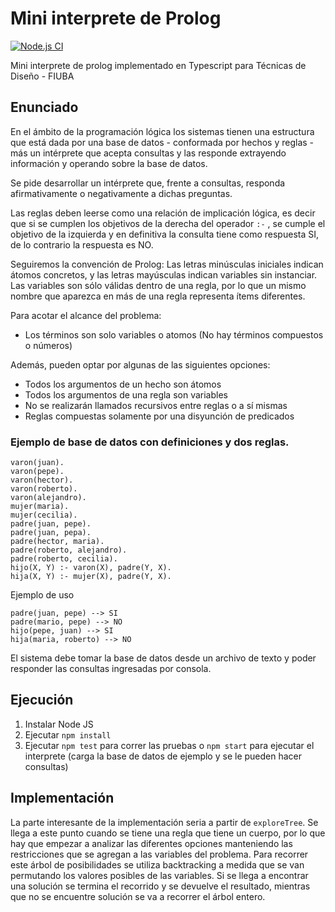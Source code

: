 # Mini interprete de Prolog
[![Node.js CI](https://github.com/brunograssano/MiniProlog-Interpreter/actions/workflows/node.js.yml/badge.svg)](https://github.com/brunograssano/MiniProlog-Interpreter/actions/workflows/node.js.yml)

Mini interprete de prolog implementado en Typescript para Técnicas de Diseño - FIUBA

## Enunciado
En el ámbito de la programación lógica los sistemas tienen una estructura que está dada por una base de datos - conformada por hechos y reglas - más un intérprete que acepta consultas y las responde extrayendo información y operando sobre la base de datos.

Se pide desarrollar un intérprete que, frente a consultas, responda afirmativamente o negativamente a dichas preguntas.

Las reglas deben leerse como una relación de implicación lógica, es decir que si se cumplen los objetivos de la derecha del operador `:-` , se cumple el objetivo de la izquierda y en definitiva la consulta tiene como respuesta SI, de lo contrario la respuesta es NO.

Seguiremos la convención de Prolog: Las letras minúsculas iniciales indican átomos concretos, y las letras mayúsculas indican variables sin instanciar. Las variables son sólo válidas dentro de una regla, por lo que un mismo nombre que aparezca en más de una regla representa ítems diferentes. 

Para acotar el alcance del problema:
* Los términos son solo variables o atomos (No hay términos compuestos o números)

Además, pueden optar por algunas de las siguientes opciones:
* Todos los argumentos de un hecho son átomos
* Todos los argumentos de una regla son variables
* No se realizarán llamados recursivos entre reglas o a sí mismas
* Reglas compuestas solamente por una disyunción de predicados


### Ejemplo de base de datos con definiciones y dos reglas.
```
varon(juan).
varon(pepe).
varon(hector).
varon(roberto).
varon(alejandro).
mujer(maria).
mujer(cecilia).
padre(juan, pepe).
padre(juan, pepa).
padre(hector, maria).
padre(roberto, alejandro).
padre(roberto, cecilia).
hijo(X, Y) :- varon(X), padre(Y, X).
hija(X, Y) :- mujer(X), padre(Y, X).
```
Ejemplo de uso

```
padre(juan, pepe) --> SI
padre(mario, pepe) --> NO
hijo(pepe, juan) --> SI
hija(maria, roberto) --> NO
```

El sistema debe tomar la base de datos desde un archivo de texto y poder responder las consultas ingresadas por consola.

## Ejecución
1. Instalar Node JS
2. Ejecutar `npm install`
3. Ejecutar `npm test` para correr las pruebas o `npm start` para ejecutar el interprete (carga la base de datos de ejemplo y se le pueden hacer consultas)

## Implementación
La parte interesante de la implementación seria a partir de `exploreTree`. Se llega a este punto cuando se tiene una regla que tiene un cuerpo, por lo que hay que empezar a analizar las diferentes opciones manteniendo las restricciones que se agregan a las variables del problema. Para recorrer este árbol de posibilidades se utiliza backtracking a medida que se van permutando los valores posibles de las variables. Si se llega a encontrar una solución se termina el recorrido y se devuelve el resultado, mientras que no se encuentre solución se va a recorrer el árbol entero.

